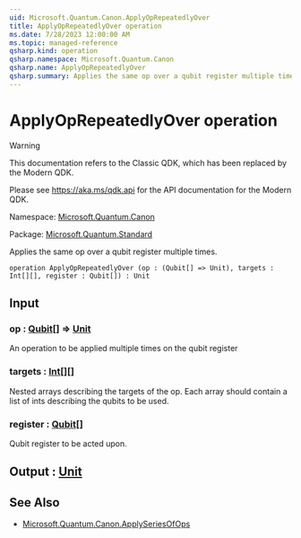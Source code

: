 ```yaml
---
uid: Microsoft.Quantum.Canon.ApplyOpRepeatedlyOver
title: ApplyOpRepeatedlyOver operation
ms.date: 7/28/2023 12:00:00 AM
ms.topic: managed-reference
qsharp.kind: operation
qsharp.namespace: Microsoft.Quantum.Canon
qsharp.name: ApplyOpRepeatedlyOver
qsharp.summary: Applies the same op over a qubit register multiple times.
---
```


# ApplyOpRepeatedlyOver operation

> [!WARNING]
> This documentation refers to the Classic QDK, which has been replaced by the Modern QDK.
>
> Please see <https://aka.ms/qdk.api> for the API documentation for the Modern QDK.

Namespace: [Microsoft.Quantum.Canon](xref:Microsoft.Quantum.Canon)

Package: [Microsoft.Quantum.Standard](https://nuget.org/packages/Microsoft.Quantum.Standard)


Applies the same op over a qubit register multiple times.

```qsharp
operation ApplyOpRepeatedlyOver (op : (Qubit[] => Unit), targets : Int[][], register : Qubit[]) : Unit
```


## Input

### op : [Qubit](xref:microsoft.quantum.qsharp.valueliterals#qubit-literals)[] => [Unit](xref:microsoft.quantum.qsharp.valueliterals#unit-literal) 

An operation to be applied multiple times on the qubit register


### targets : [Int](xref:microsoft.quantum.qsharp.valueliterals#int-literals)[][]

Nested arrays describing the targets of the op. Each array should contain a list of ints describingthe qubits to be used.


### register : [Qubit](xref:microsoft.quantum.qsharp.valueliterals#qubit-literals)[]

Qubit register to be acted upon.



## Output : [Unit](xref:microsoft.quantum.qsharp.valueliterals#unit-literal)



## See Also

- [Microsoft.Quantum.Canon.ApplySeriesOfOps](xref:Microsoft.Quantum.Canon.ApplySeriesOfOps)